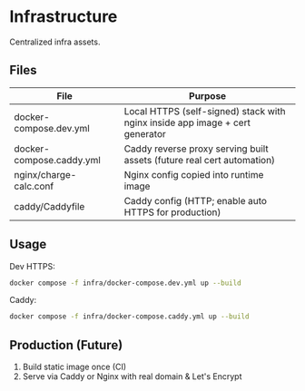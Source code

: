 # Infrastructure

Centralized infra assets.

## Files
| File | Purpose |
|------|---------|
| docker-compose.dev.yml | Local HTTPS (self-signed) stack with nginx inside app image + cert generator |
| docker-compose.caddy.yml | Caddy reverse proxy serving built assets (future real cert automation) |
| nginx/charge-calc.conf | Nginx config copied into runtime image |
| caddy/Caddyfile | Caddy config (HTTP; enable auto HTTPS for production) |

## Usage
Dev HTTPS:
```bash
docker compose -f infra/docker-compose.dev.yml up --build
```
Caddy:
```bash
docker compose -f infra/docker-compose.caddy.yml up --build
```

## Production (Future)
1. Build static image once (CI)
2. Serve via Caddy or Nginx with real domain & Let's Encrypt
